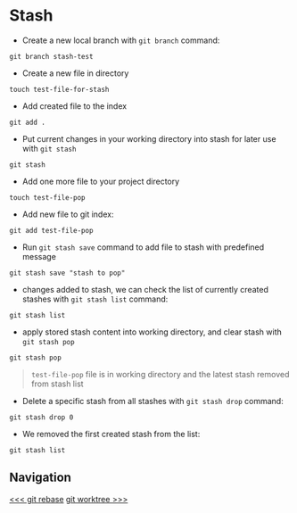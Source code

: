 # Stash

- Create a new local branch with `git branch` command:

```shell
git branch stash-test
```

- Create a new file in directory

```shell
touch test-file-for-stash
```

- Add created file to the index

```shell
git add .
```

- Put current changes in your working directory into stash for later use with `git stash`

```shell
git stash
```

- Add one more file to your project directory

```shell
touch test-file-pop
```

- Add new file to git index:

```shell
git add test-file-pop
```

- Run `git stash save` command to add file to stash with predefined message

```
git stash save "stash to pop"
```

- changes added to stash, we can check the list of currently created stashes with `git stash list` command:

```shell
git stash list
```

- apply stored stash content into working directory, and clear stash with `git stash pop`

```shell
git stash pop
```

> `test-file-pop` file is in working directory and the latest stash removed from stash list

- Delete a specific stash from all stashes with `git stash drop` command:

```shell
git stash drop 0
```

- We removed the first created stash from the list: 

```shell
git stash list
```

## Navigation

[<<< git rebase](../06_rebase/README.md)
[git worktree >>>](../08_worktree/README.md)
